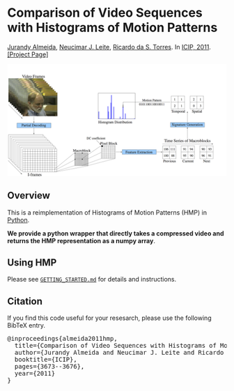 # Comparison of Video Sequences with Histograms of Motion Patterns  <br>
[Jurandy Almeida](http://www.ict.unifesp.br/jurandy/), 
[Neucimar J. Leite](http://www.ic.unicamp.br/~neucimar/),
[Ricardo da S. Torres](http://www.ic.unicamp.br/~rtorres/).
In [ICIP, 2011](https://doi.org/10.1109/ICIP.2011.6116516). 
[[Project Page]](https://gibis.unifesp.br/jurandy/projects/hmp/)

![HMP](figs/hmp.png)

## Overview
This is a reimplementation of Histograms of Motion Patterns (HMP) in [Python](https://www.python.org/).

<b>We provide a python wrapper that directly takes a compressed video and returns the HMP representation as a numpy array</b>. 


## Using HMP

Please see [`GETTING_STARTED.md`](GETTING_STARTED.md) for details and instructions.

## Citation
If you find this code useful for your resesarch, please use the following BibTeX entry.
<pre>
@inproceedings{almeida2011hmp,
  title={Comparison of Video Sequences with Histograms of Motion Patterns},
  author={Jurandy Almeida and Neucimar J. Leite and Ricardo da S. Torres},
  booktitle={ICIP},
  pages={3673--3676},
  year={2011}
}
</pre>
